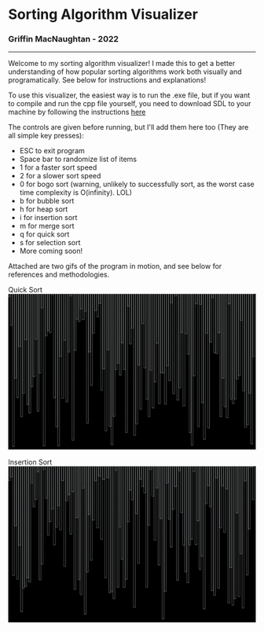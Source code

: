 # Sorting Algorithm Visualizer
### Griffin MacNaughtan - 2022
---

Welcome to my sorting algorithm visualizer! I made this to get a better understanding of how popular sorting algorithms work both visually and programatically. See below for instructions and explanations!

To use this visualizer, the easiest way is to run the .exe file, but if you want to compile and run the cpp file yourself, you need to download SDL to your machine by following the instructions [here](http://lazyfoo.net/tutorials/SDL/01_hello_SDL/index.php "SDL Download Instructions")

The controls are given before running, but I'll add them here too (They are all simple key presses):
* ESC to exit program
* Space bar to randomize list of items
* 1 for a faster sort speed
* 2 for a slower sort speed
* 0 for bogo sort (warning, unlikely to successfully sort, as the worst case time complexity is O(infinity). LOL)
* b for bubble sort
* h for heap sort
* i for insertion sort
* m for merge sort
* q for quick sort
* s for selection sort
* More coming soon!

Attached are two gifs of the program in motion, and see below for references and methodologies.

Quick Sort
![screen-gif](./quicksort.gif)

Insertion Sort
![screen-gif](./insertionsort.gif)

